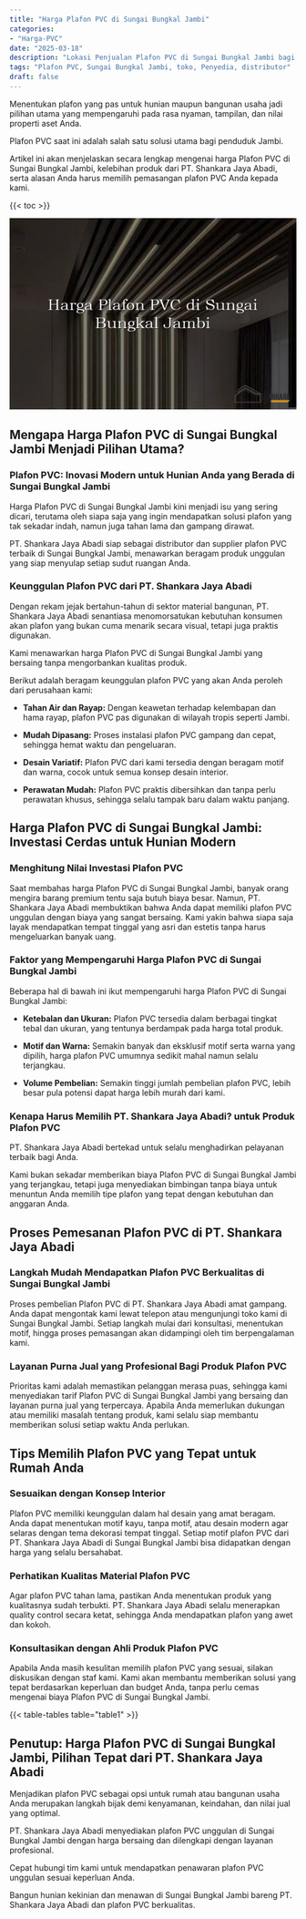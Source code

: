 ```yaml
---
title: "Harga Plafon PVC di Sungai Bungkal Jambi"
categories: 
- "Harga-PVC"
date: "2025-03-18"
description: "Lokasi Penjualan Plafon PVC di Sungai Bungkal Jambi bagi hunian, perkantoran, dan ritel. Produk terbaik, beragam motif, pilihan warna elegan, dengan jasa pemasangan dikerjakan oleh tim profesional serta garansi resmi!|Servis penjualan Plafon PVC di Sungai Bungkal Jambi bagi kebutuhan rumah, kantor, maupun ritel, dengan produk berkualitas dan instalasi oleh tenaga ahli profesional serta garansi resmi.|Solusi Plafon PVC di Sungai Bungkal Jambi yang andal untuk hunian, kantor, dan gerai, bersama produk terbaik dan penempatan oleh tenaga ahli berpengalaman serta garansi resmi.|Distribusi Plafon PVC di Sungai Bungkal Jambi bagi tempat tinggal, office, dan ritel, dengan material terbaik dan penempatan oleh tenaga ahli profesional, dilengkapi dengan kepastian resmi.}"
tags: "Plafon PVC, Sungai Bungkal Jambi, toko, Penyedia, distributor"
draft: false
---
```


Menentukan plafon yang pas untuk hunian maupun bangunan usaha jadi pilihan utama yang mempengaruhi pada rasa nyaman, tampilan, dan nilai properti aset Anda.

Plafon PVC saat ini adalah salah satu solusi utama bagi penduduk Jambi.

Artikel ini akan menjelaskan secara lengkap mengenai harga Plafon PVC di Sungai Bungkal Jambi, kelebihan produk dari PT. Shankara Jaya Abadi, serta alasan Anda harus memilih pemasangan plafon PVC Anda kepada kami.

{{< toc >}}

![Harga Plafon PVC di Sungai Bungkal Jambi](/images/Harga-PVC/Harga-Plafon-PVC-di-Sungai-Bungkal-Jambi.png)


## Mengapa Harga Plafon PVC di Sungai Bungkal Jambi Menjadi Pilihan Utama?

### Plafon PVC: Inovasi Modern untuk Hunian Anda yang Berada di Sungai Bungkal Jambi

Harga Plafon PVC di Sungai Bungkal Jambi kini menjadi isu yang sering dicari, terutama oleh siapa saja yang ingin mendapatkan solusi plafon yang tak sekadar indah, namun juga tahan lama dan gampang dirawat.

PT. Shankara Jaya Abadi siap sebagai distributor dan supplier plafon PVC terbaik di Sungai Bungkal Jambi, menawarkan beragam produk unggulan yang siap menyulap setiap sudut ruangan Anda.

### Keunggulan Plafon PVC dari PT. Shankara Jaya Abadi

Dengan rekam jejak bertahun-tahun di sektor material bangunan, PT. Shankara Jaya Abadi senantiasa menomorsatukan kebutuhan konsumen akan plafon yang bukan cuma menarik secara visual, tetapi juga praktis digunakan.

Kami menawarkan harga Plafon PVC di Sungai Bungkal Jambi yang bersaing tanpa mengorbankan kualitas produk.

Berikut adalah beragam keunggulan plafon PVC yang akan Anda peroleh dari perusahaan kami:

- **Tahan Air dan Rayap:** Dengan keawetan terhadap kelembapan dan hama rayap, plafon PVC pas digunakan di wilayah tropis seperti Jambi.

- **Mudah Dipasang:** Proses instalasi plafon PVC gampang dan cepat, sehingga hemat waktu dan pengeluaran.

- **Desain Variatif:** Plafon PVC dari kami tersedia dengan beragam motif dan warna, cocok untuk semua konsep desain interior.

- **Perawatan Mudah:** Plafon PVC praktis dibersihkan dan tanpa perlu perawatan khusus, sehingga selalu tampak baru dalam waktu panjang.

## Harga Plafon PVC di Sungai Bungkal Jambi: Investasi Cerdas untuk Hunian Modern

### Menghitung Nilai Investasi Plafon PVC

Saat membahas harga Plafon PVC di Sungai Bungkal Jambi, banyak orang mengira barang premium tentu saja butuh biaya besar. Namun, PT. Shankara Jaya Abadi membuktikan bahwa Anda dapat memiliki plafon PVC unggulan dengan biaya yang sangat bersaing. Kami yakin bahwa siapa saja layak mendapatkan tempat tinggal yang asri dan estetis tanpa harus mengeluarkan banyak uang.

### Faktor yang Mempengaruhi Harga Plafon PVC di Sungai Bungkal Jambi

Beberapa hal di bawah ini ikut mempengaruhi harga Plafon PVC di Sungai Bungkal Jambi:

- **Ketebalan dan Ukuran:** Plafon PVC tersedia dalam berbagai tingkat tebal dan ukuran, yang tentunya berdampak pada harga total produk.

- **Motif dan Warna:** Semakin banyak dan eksklusif motif serta warna yang dipilih, harga plafon PVC umumnya sedikit mahal namun selalu terjangkau.

- **Volume Pembelian:** Semakin tinggi jumlah pembelian plafon PVC, lebih besar pula potensi dapat harga lebih murah dari kami.

### Kenapa Harus Memilih PT. Shankara Jaya Abadi? untuk Produk Plafon PVC

PT. Shankara Jaya Abadi bertekad untuk selalu menghadirkan pelayanan terbaik bagi Anda.

Kami bukan sekadar memberikan biaya Plafon PVC di Sungai Bungkal Jambi yang terjangkau, tetapi juga menyediakan bimbingan tanpa biaya untuk menuntun Anda memilih tipe plafon yang tepat dengan kebutuhan dan anggaran Anda.

## Proses Pemesanan Plafon PVC di PT. Shankara Jaya Abadi

### Langkah Mudah Mendapatkan Plafon PVC Berkualitas di Sungai Bungkal Jambi

Proses pembelian Plafon PVC di PT. Shankara Jaya Abadi amat gampang. Anda dapat mengontak kami lewat telepon atau mengunjungi toko kami di Sungai Bungkal Jambi. Setiap langkah mulai dari konsultasi, menentukan motif, hingga proses pemasangan akan didampingi oleh tim berpengalaman kami.

### Layanan Purna Jual yang Profesional Bagi Produk Plafon PVC

Prioritas kami adalah memastikan pelanggan merasa puas, sehingga kami menyediakan tarif Plafon PVC di Sungai Bungkal Jambi yang bersaing dan layanan purna jual yang terpercaya. Apabila Anda memerlukan dukungan atau memiliki masalah tentang produk, kami selalu siap membantu memberikan solusi setiap waktu Anda perlukan.

## Tips Memilih Plafon PVC yang Tepat untuk Rumah Anda

### Sesuaikan dengan Konsep Interior

Plafon PVC memiliki keunggulan dalam hal desain yang amat beragam. Anda dapat menentukan motif kayu, tanpa motif, atau desain modern agar selaras dengan tema dekorasi tempat tinggal. Setiap motif plafon PVC dari PT. Shankara Jaya Abadi di Sungai Bungkal Jambi bisa didapatkan dengan harga yang selalu bersahabat.

### Perhatikan Kualitas Material Plafon PVC

Agar plafon PVC tahan lama, pastikan Anda menentukan produk yang kualitasnya sudah terbukti. PT. Shankara Jaya Abadi selalu menerapkan quality control secara ketat, sehingga Anda mendapatkan plafon yang awet dan kokoh.

### Konsultasikan dengan Ahli Produk Plafon PVC

Apabila Anda masih kesulitan memilih plafon PVC yang sesuai, silakan diskusikan dengan staf kami. Kami akan membantu memberikan solusi yang tepat berdasarkan keperluan dan budget Anda, tanpa perlu cemas mengenai biaya Plafon PVC di Sungai Bungkal Jambi.

{{< table-tables table="table1" >}}

## Penutup: Harga Plafon PVC di Sungai Bungkal Jambi, Pilihan Tepat dari PT. Shankara Jaya Abadi

Menjadikan plafon PVC sebagai opsi untuk rumah atau bangunan usaha Anda merupakan langkah bijak demi kenyamanan, keindahan, dan nilai jual yang optimal.

PT. Shankara Jaya Abadi menyediakan plafon PVC unggulan di Sungai Bungkal Jambi dengan harga bersaing dan dilengkapi dengan layanan profesional.

Cepat hubungi tim kami untuk mendapatkan penawaran plafon PVC unggulan sesuai keperluan Anda.

Bangun hunian kekinian dan menawan di Sungai Bungkal Jambi bareng PT. Shankara Jaya Abadi dan plafon PVC berkualitas.